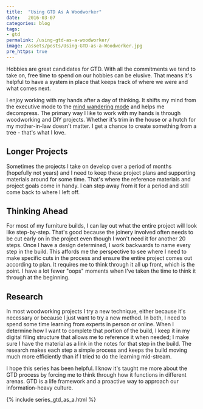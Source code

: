 ```yaml
---
title:  "Using GTD As A Woodworker"
date:   2016-03-07
categories: blog
tags:
- gtd
permalink: /using-gtd-as-a-woodworker/
image: /assets/posts/Using-GTD-as-a-Woodworker.jpg
pre_https: true
---
```

Hobbies are great candidates for GTD. With all the commitments we tend to take on, free time to spend on our hobbies can be elusive. That means it's helpful to have a system in place that keeps track of where we were and what comes next.
<!--more-->

I enjoy working with my hands after a day of thinking. It shifts my mind from the executive mode to the [mind wandering mode](http://www.amazon.com/The-Organized-Mind-Thinking-Information/dp/0147516315) and helps me decompress. The primary way I like to work with my hands is through woodworking and DIY projects. Whether it's trim in the house or a hutch for my mother-in-law doesn't matter. I get a chance to create something from a tree - that's what I love.

## Longer Projects

Sometimes the projects I take on develop over a period of months (hopefully not years) and I need to keep these project plans and supporting materials around for some time. That's where the reference materials and project goals come in handy. I can step away from it for a period and still come back to where I left off.

## Thinking Ahead

For most of my furniture builds, I can lay out what the entire project will look like step-by-step. That's good because the joinery involved often needs to be cut early on in the project even though I won't need it for another 20 steps. Once I have a design determined, I work backwards to name every step in the build. This affords me the perspective to see where I need to make specific cuts in the process and ensure the entire project comes out according to plan. It requires me to think through it all up front, which is the point. I have a lot fewer "oops" moments when I've taken the time to think it through at the beginning.

## Research

In most woodworking projects I try a new technique, either because it's necessary or because I just want to try a new method. In both, I need to spend some time learning from experts in person or online. When I determine how I want to complete that portion of the build, I keep it in my digital filing structure that allows me to reference it when needed; I make sure I have the material as a link in the notes for that step in the build. The research makes each step a simple process and keeps the build moving much more efficiently than if I tried to do the learning mid-stream.

I hope this series has been helpful. I know it's taught me more about the GTD process by forcing me to think through how it functions in different arenas. GTD is a life framework and a proactive way to approach our information-heavy culture.

{% include series_gtd_as_a.html %}